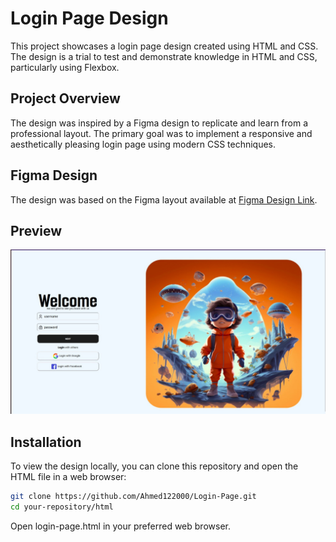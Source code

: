 # Login Page Design

This project showcases a login page design created using HTML and CSS. The design is a trial to test and demonstrate knowledge in HTML and CSS, particularly using Flexbox.

## Project Overview

The design was inspired by a Figma design to replicate and learn from a professional layout. The primary goal was to implement a responsive and aesthetically pleasing login page using modern CSS techniques.

## Figma Design

The design was based on the Figma layout available at [Figma Design Link](https://www.figma.com/community/file/1289252438434450753/minimal-login-page-ui-design).

## Preview

![Login Page Preview](assets/images/preview.jpeg)

## Installation

To view the design locally, you can clone this repository and open the HTML file in a web browser:

```bash
git clone https://github.com/Ahmed122000/Login-Page.git
cd your-repository/html
```
Open login-page.html in your preferred web browser.
